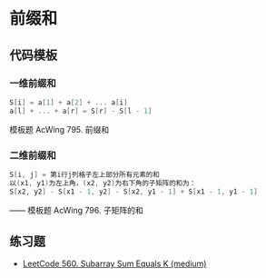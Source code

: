 # 前缀和

## 代码模板

### 一维前缀和

```cpp
S[i] = a[1] + a[2] + ... a[i]
a[l] + ... + a[r] = S[r] - S[l - 1]
```

模板题 AcWing 795. 前缀和

### 二维前缀和

```cpp
S[i, j] = 第i行j列格子左上部分所有元素的和
以(x1, y1)为左上角，(x2, y2)为右下角的子矩阵的和为：
S[x2, y2] - S[x1 - 1, y2] - S[x2, y1 - 1] + S[x1 - 1, y1 - 1]
```

—— 模板题 AcWing 796. 子矩阵的和

## 练习题

- [LeetCode 560. Subarray Sum Equals K (medium)](https://github.com/muyids/leetcode/blob/master/algorithms/501-600/560.subarray-sum-equals-k.md)
